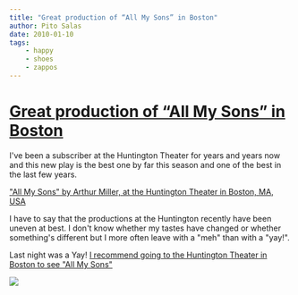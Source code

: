 ```yaml
---
title: "Great production of “All My Sons” in Boston"
author: Pito Salas
date: 2010-01-10
tags:
    - happy
    - shoes
    - zappos
---
```

# [Great production of “All My Sons” in Boston](None)




I've been a subscriber at the Huntington Theater for years and years now and
this new play is the best one by far this season and one of the best in the
last few years.

["All My Sons" by Arthur Miller, at the Huntington Theater in Boston, MA,
USA](<http://feeds.feedburner.com/UrbanPlanningBlog>)

I have to say that the productions at the Huntington recently have been uneven
at best. I don't know whether my tastes have changed or whether something's
different but I more often leave with a "meh" than with a "yay!".

Last night was a Yay! [I recommend going to the Huntington Theater in Boston
to see "All My
Sons"](<http://www.huntingtontheatre.org/season/0910/sons/press.aspx>)

![](https://i0.wp.com/img.zemanta.com/pixy.gif?w=584)


